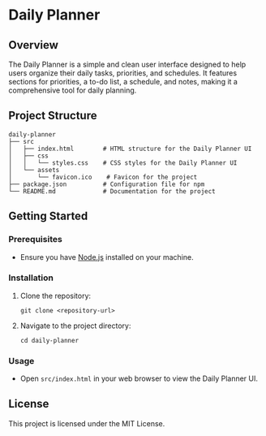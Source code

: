 # Daily Planner

## Overview
The Daily Planner is a simple and clean user interface designed to help users organize their daily tasks, priorities, and schedules. It features sections for priorities, a to-do list, a schedule, and notes, making it a comprehensive tool for daily planning.

## Project Structure
```
daily-planner
├── src
│   ├── index.html        # HTML structure for the Daily Planner UI
│   ├── css
│   │   └── styles.css    # CSS styles for the Daily Planner UI
│   └── assets
│       └── favicon.ico    # Favicon for the project
├── package.json          # Configuration file for npm
└── README.md             # Documentation for the project
```

## Getting Started

### Prerequisites
- Ensure you have [Node.js](https://nodejs.org/) installed on your machine.

### Installation
1. Clone the repository:
   ```
   git clone <repository-url>
   ```
2. Navigate to the project directory:
   ```
   cd daily-planner
   ```

### Usage
- Open `src/index.html` in your web browser to view the Daily Planner UI.

## License
This project is licensed under the MIT License.
